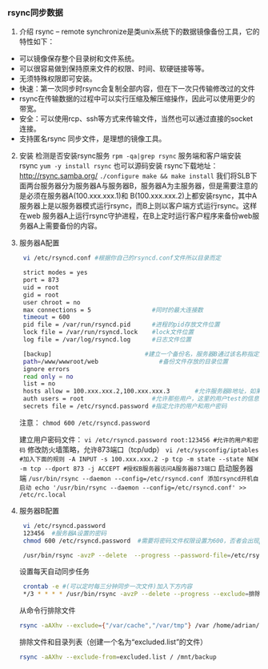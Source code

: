 ### rsync同步数据
1. 介绍
rsync – remote synchronize是类unix系统下的数据镜像备份工具，它的特性如下：
- 可以镜像保存整个目录树和文件系统。
- 可以很容易做到保持原来文件的权限、时间、软硬链接等等。
- 无须特殊权限即可安装。
- 快速：第一次同步时rsync会复制全部内容，但在下一次只传输修改过的文件
- rsync在传输数据的过程中可以实行压缩及解压缩操作，因此可以使用更少的带宽。
- 安全：可以使用rcp、ssh等方式来传输文件，当然也可以通过直接的socket连接。
- 支持匿名rsync 同步文件，是理想的镜像工具。
2. 安装
检测是否安装rsync服务
`rpm -qa|grep rsync`
服务端和客户端安装rsync
`yum -y install rsync`
也可以源码安装
rsync下载地址：http://rsync.samba.org/
`./configure
make && make install`
我们将SLB下面两台服务器分为服务器A与服务器B，服务器A为主服务器，但是需要注意的是必须在服务器A(100.xxx.xxx.1)和 B(100.xxx.xxx.2)上都安装rsync，其中A服务器上是以服务器模式运行rsync，而B上则以客户端方式运行rsync。这样在web 服务器A上运行rsync守护进程，在B上定时运行客户程序来备份web服务器A上需要备份的内容。
3. 服务器A配置
   ```sh
    vi /etc/rsyncd.conf #根据你自己的rsyncd.conf文件所以目录而定

    strict modes = yes
    port = 873
    uid = root
    gid = root
    user chroot = no
    max connections = 5                 #同时的最大连接数
    timeout = 600
    pid file = /var/run/rsyncd.pid      #进程的pid存放文件位置
    lock file = /var/run/rsyncd.lock    #lock文件位置
    log file = /var/log/rsyncd.log      #日志文件位置

    [backup]                          #建立一个备份名，服务器B通过该名称指定具体的备份位置，可自定义
    path=/www/wwwroot/web                 #备份文件存放的目录位置
    ignore errors
    read only = no
    list = no
    hosts allow = 100.xxx.xxx.2,100.xxx.xxx.3       #允许服务器B地址，如果是内网可以使用内网IP，多个ip用逗号隔开
    auth users = root                   #允许那些用户，这里的用户test的信息存放在/etc/rsyncd.password
    secrets file = /etc/rsyncd.password #指定允许的用户和用户密码
   ```
    注意：
    `chmod 600 /etc/rsyncd.password`

    建立用户密码文件：
    `vi /etc/rsyncd.password
    root:123456 #允许的用户和密码`
    修改防火墙策略，允许873端口（tcp/udp）
    `vi /etc/sysconfig/iptables #加入下面的规则
    -A INPUT -s 100.xxx.xxx.2 -p tcp -m state --state NEW -m tcp --dport 873 -j ACCEPT #授权B服务器访问A服务器873端口`
    启动服务器端
    `/usr/bin/rsync --daemon --config=/etc/rsyncd.conf
    添加rsyncd开机自启动
    echo '/usr/bin/rsync --daemon --config=/etc/rsyncd.conf' >> /etc/rc.local`
4. 服务器B配置
   ```sh
    vi /etc/rsyncd.password
    123456  #服务器A设置的密码
    chmod 600 /etc/rsyncd.password  #需要将密码文件权限设置为600，否者会出现password file must not be other-accessible错误

    /usr/bin/rsync -avzP --delete  --progress --password-file=/etc/rsyncd.password root@100.xxx.xxx.1::backup /www/wwwroot/web
   ```
   设置每天自动同步任务
   ```sh
    crontab -e #(可以定时每三分钟同步一次文件)加入下方内容
    */3 * * * * /usr/bin/rsync -avzP --delete --progress --exclude=排除的不需同步目录 --password-file=/etc/rsyncd.password root@100.xxx.xxx.1::backup /www/wwwroot/web > /dev/null 2>&1
   ```
   从命令行排除文件
   ```sh
   rsync -aAXhv --exclude={"/var/cache","/var/tmp"} /var /home/adrian/var
   ```
   排除文件和目录列表（创建一个名为“excluded.list”的文件）
   ```sh
   rsync -aAXhv --exclude-from=excluded.list / /mnt/backup
   ```